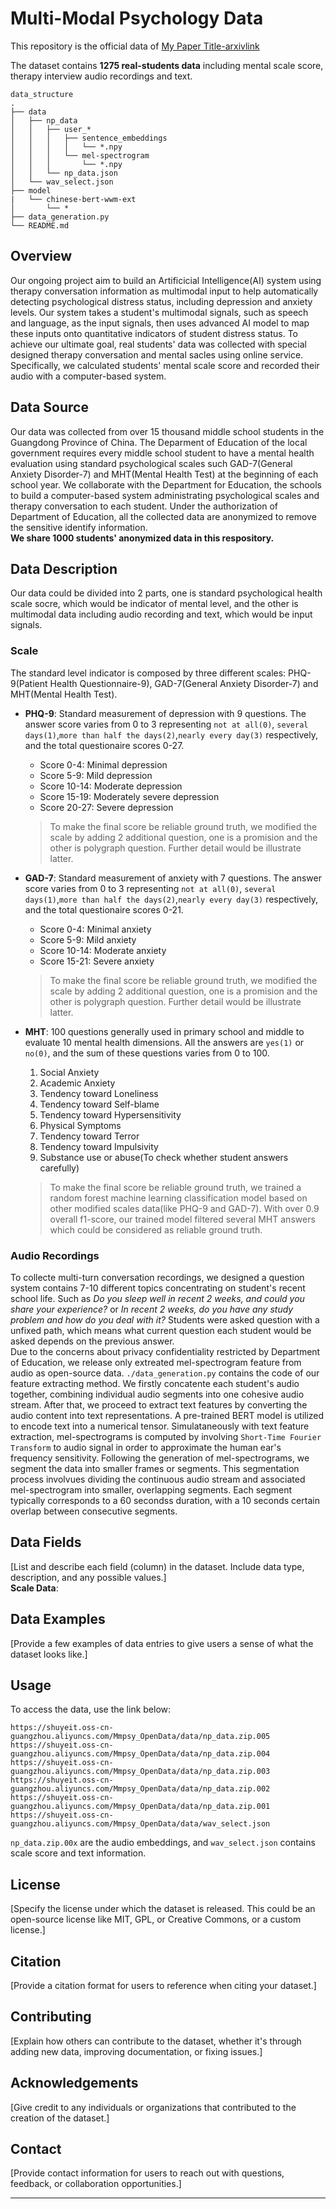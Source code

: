 # Multi-Modal Psychology Data

This repository is the official data of [My Paper Title-arxivlink](./)  

The dataset contains **1275 real-students data** including mental scale score, therapy interview audio recordings and text.   

```
data_structure
.
├── data
│   ├── np_data
│   │   ├── user_*
│   │   │   ├── sentence_embeddings
│   │   │   │   └── *.npy
│   │   │   └── mel-spectrogram
│   │   │       └── *.npy
│   │   └── np_data.json
│   └── wav_select.json
├── model
|   └── chinese-bert-wwm-ext
│       └── *
├── data_generation.py
└── README.md              
```

## Overview

Our ongoing project aim to build an Artificicial Intelligence(AI) system using therapy conversation information as multimodal input to help automatically detecting psychological distress status, including depression and anxiety levels. 
Our system takes a student's multimodal signals, such as speech and language, as the input signals, then uses advanced AI model to map these inputs onto quantitative indicators of student distress status. 
To achieve our ultimate goal, real students' data was collected with special designed therapy conversation and mental sacles using online service. 
Specifically, we calculated students' mental scale score and recorded their audio with a computer-based system.  

## Data Source

Our data was collected from over 15 thousand middle school students in the Guangdong Province of China. 
The Deparment of Education of the local government requires every middle school student to have a mental health evaluation using standard psychological scales such GAD-7(General Anxiety Disorder-7) and MHT(Mental Health Test) at the beginning of each school year. 
We collaborate with the Department for Education, the schools to build a computer-based system administrating psychological scales and therapy conversation to each student. 
Under the authorization of Department of Education, all the collected data are anonymized to remove the sensitive identify information.  
**We share 1000 students' anonymized data in this respository.**

## Data Description

Our data could be divided into 2 parts, one is standard psychological health scale socre, which would be indicator of mental level, and the other is multimodal data including audio recording and text, which would be input signals. 

### Scale

The standard level indicator is composed by three different scales: PHQ-9(Patient Health Questionnaire-9), GAD-7(General Anxiety Disorder-7) and MHT(Mental Health Test).  

- **PHQ-9**: Standard measurement of depression with 9 questions. 
The answer score varies from 0 to 3 representing `not at all(0)`, `several days(1)`,`more than half the days(2)`,`nearly every day(3)` respectively, and the total questionaire scores 0-27.  
    - Score 0-4: Minimal depression
    - Score 5-9: Mild depression
    - Score 10-14: Moderate depression
    - Score 15-19: Moderately severe depression
    - Score 20-27: Severe depression  
    > To make the final score be reliable ground truth, we modified the scale by adding 2 additional question, one is a promision and the other is polygraph question. Further detail would be illustrate latter.  
    

- **GAD-7**: Standard measurement of anxiety with 7 questions. 
The answer score varies from 0 to 3 representing `not at all(0)`, `several days(1)`,`more than half the days(2)`,`nearly every day(3)` respectively, and the total questionaire scores 0-21.  
    - Score 0-4: Minimal anxiety
    - Score 5-9: Mild anxiety
    - Score 10-14: Moderate anxiety
    - Score 15-21: Severe anxiety  
    > To make the final score be reliable ground truth, we modified the scale by adding 2 additional question, one is a promision and the other is polygraph question. Further detail would be illustrate latter.  
- **MHT**: 100 questions generally used in primary school and middle to evaluate 10 mental health dimensions. 
All the answers are `yes(1)` or `no(0)`, and the sum of these questions varies from 0 to 100.
    1. Social Anxiety
    2. Academic Anxiety
    3. Tendency toward Loneliness
    4. Tendency toward Self-blame
    5. Tendency toward Hypersensitivity
    6. Physical Symptoms
    7. Tendency toward Terror
    8. Tendency toward Impulsivity
    9. Substance use or abuse(To check whether student answers carefully)  
    > To make the final score be reliable ground truth, we trained a random forest machine learning classification model based on other modified scales data(like PHQ-9 and GAD-7). 
    With over 0.9 overall f1-score, our trained model filtered several MHT answers which could be considered as reliable ground truth.

### Audio Recordings

To collecte multi-turn conversation recordings, we designed a question system contains 7-10 different topics concentrating on student's recent school life. Such as *Do you sleep well in recent 2 weeks, and could you share your experience?* or *In recent 2 weeks, do you have any study problem and how do you deal with it?* Students were asked question with a unfixed path, which means what current question each student would be asked depends on the previous answer.  
Due to the concerns about privacy confidentiality restricted by Department of Education, we release only extreated mel-spectrogram feature from audio as open-source data. `./data_generation.py` contains the code of our feature extracting method. We firstly concatente each student's audio together, combining individual audio segments into one cohesive audio stream. After that, we proceed to extract text features by converting the audio content into text representations. A pre-trained BERT model is utilized to encode text into a numerical tensor. Simulataneously with text feature extraction, mel-spectrograms is computed by involving `Short-Time Fourier Transform` to audio signal in order to approximate the human ear's frequency sensitivity. Following the generation of mel-spectrograms, we segment the data into smaller frames or segments. This segmentation process involvues dividing the continuous audio stream and associated mel-spectrogram into smaller, overlapping segments. Each segment typically corresponds to a 60 secondss duration, with a 10 seconds certain overlap between consecutive segments.

## Data Fields

[List and describe each field (column) in the dataset. Include data type, description, and any possible values.]  
**Scale Data**: 

## Data Examples

[Provide a few examples of data entries to give users a sense of what the dataset looks like.]

## Usage

To access the data, use the link below:

```
https://shuyeit.oss-cn-guangzhou.aliyuncs.com/Mmpsy_OpenData/data/np_data.zip.005
https://shuyeit.oss-cn-guangzhou.aliyuncs.com/Mmpsy_OpenData/data/np_data.zip.004
https://shuyeit.oss-cn-guangzhou.aliyuncs.com/Mmpsy_OpenData/data/np_data.zip.003
https://shuyeit.oss-cn-guangzhou.aliyuncs.com/Mmpsy_OpenData/data/np_data.zip.002
https://shuyeit.oss-cn-guangzhou.aliyuncs.com/Mmpsy_OpenData/data/np_data.zip.001
https://shuyeit.oss-cn-guangzhou.aliyuncs.com/Mmpsy_OpenData/data/wav_select.json
```
`np_data.zip.00x` are the audio embeddings, and `wav_select.json` contains scale score and text information.

## License

[Specify the license under which the dataset is released. This could be an open-source license like MIT, GPL, or Creative Commons, or a custom license.]

## Citation

[Provide a citation format for users to reference when citing your dataset.]

## Contributing

[Explain how others can contribute to the dataset, whether it's through adding new data, improving documentation, or fixing issues.]

## Acknowledgements

[Give credit to any individuals or organizations that contributed to the creation of the dataset.]

## Contact

[Provide contact information for users to reach out with questions, feedback, or collaboration opportunities.]

---

